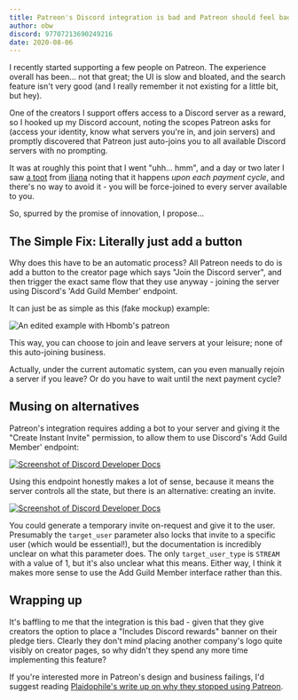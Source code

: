 ```yaml
---
title: Patreon's Discord integration is bad and Patreon should feel bad
author: obw
discord: 97707213690249216
date: 2020-08-06
---
```


I recently started supporting a few people on Patreon. The experience overall
has been... not that great; the UI is slow and bloated, and the search feature
isn't very good (and I really remember it not existing for a little bit, but hey).

One of the creators I support offers access to a Discord server as a reward, so I
hooked up my Discord account, noting the scopes Patreon asks for (access your identity,
know what servers you're in, and join servers) and promptly discovered that Patreon
just auto-joins you to all available Discord servers with no prompting.

It was at roughly this point that I went "uhh... hmm", and a day or two later I
saw [a toot](https://cybre.space/@iliana/104595153489682886) from [iliana](https://linuxwit.ch)
noting that it happens *upon each payment cycle*, and there's no way to avoid it - you will be
force-joined to every server available to you.

So, spurred by the promise of innovation, I propose...

## The Simple Fix: Literally just add a button

Why does this have to be an automatic process? All Patreon needs to do is add a button to the
creator page which says "Join the Discord server", and then trigger the exact same
flow that they use anyway - joining the server using Discord's 'Add Guild Member' endpoint.

It can just be as simple as this (fake mockup) example:

![An edited example with Hbomb's patreon](https://i.witch.press/TtwaB6As.png)

This way, you can choose to join and leave servers at your leisure; none of this
auto-joining business.

Actually, under the current automatic system, can you even manually rejoin a server
if you leave? Or do you have to wait until the next payment cycle?

## Musing on alternatives

Patreon's integration requires adding a bot to your server and giving it the "Create Instant Invite"
permission, to allow them to use Discord's 'Add Guild Member' endpoint:

[![Screenshot of Discord Developer Docs](https://i.witch.press/B345RPxM.png)](https://discord.com/developers/docs/resources/guild#add-guild-member)

Using this endpoint honestly makes a lot of sense, because it means the server controls
all the state, but there is an alternative: creating an invite.

[![Screenshot of Discord Developer Docs](https://i.witch.press/3BvSNXL5.png)](https://discord.com/developers/docs/resources/channel#create-channel-invite)

You could generate a temporary invite on-request and give it to the user. Presumably the
`target_user` parameter also locks that invite to a specific user (which would be essential!),
but the documentation is incredibly unclear on what this parameter does. The only `target_user_type`
is `STREAM` with a value of 1, but it's also unclear what this means. Either way, I
think it makes more sense to use the Add Guild Member interface rather than
this.

## Wrapping up

It's baffling to me that the integration is this bad - given that they give
creators the option to place a "Includes Discord rewards" banner on their pledge
tiers. Clearly they don't mind placing another company's logo quite visibly on
creator pages, so why didn't they spend any more time implementing this feature?

If you're interested more in Patreon's design and business failings, I'd suggest
reading [Plaidophile's write up on why they stopped using Patreon](https://beesbuzz.biz/blog/3222-In-which-I-finally-stop-using-Patreon).
